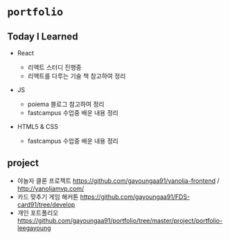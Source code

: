 # `portfolio`

## Today I Learned 
- React
  - 리액트 스터디 진행중
  - 리액트를 다루는 기술 책 참고하여 정리
  
- JS
  - poiema 블로그 참고하여 정리
  - fastcampus 수업중 배운 내용 정리
  
- HTML5 & CSS
  - fastcampus 수업중 배운 내용 정리


## project
- 야놀자 클론 프로젝트 https://github.com/gayoungaa91/yanolja-frontend / http://yanoljamvp.com/
- 카드 맞추기 게임 해커톤 https://github.com/gayoungaa91/FDS-card91/tree/develop
- 개인 포트폴리오 https://github.com/gayoungaa91/portfolio/tree/master/project/portfolio-leegayoung
